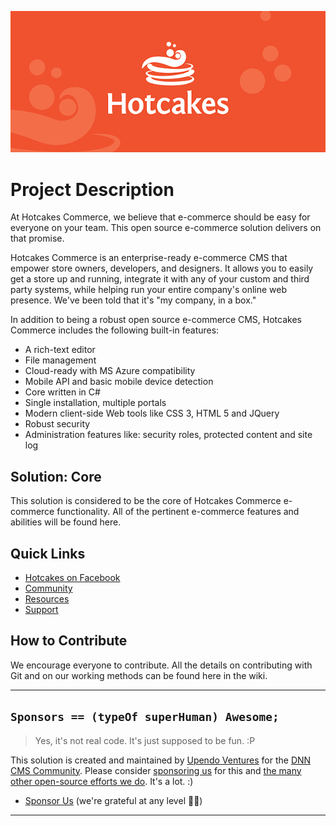 ![Hotcakes Commerce](hotcakes-banner.png)

Project Description
==================
At Hotcakes Commerce, we believe that e-commerce should be easy for everyone on your team.  This open source e-commerce solution delivers on that promise.

Hotcakes Commerce is an enterprise-ready e-commerce CMS that empower store owners, developers, and designers.  It allows you to easily get a store up and running, integrate it with any of your custom and third party systems, while helping run your entire company's online web presence.  We've been told that it's "my company, in a box."

In addition to being a robust open source e-commerce CMS, Hotcakes Commerce includes the following built-in features:

* A rich-text editor
* File management
* Cloud-ready with MS Azure compatibility
* Mobile API and basic mobile device detection
* Core written in C#
* Single installation, multiple portals
* Modern client-side Web tools like CSS 3, HTML 5 and JQuery
* Robust security
* Administration features like: security roles, protected content and site log

Solution: Core
-----------
This solution is considered to be the core of Hotcakes Commerce e-commerce functionality.  All of the pertinent e-commerce features and abilities will be found here.

Quick Links
-----------
* [Hotcakes on Facebook](http://www.facebook.com/HotcakesCommerce)
* [Community](https://mmmcommerce.com/Community)
* [Resources](https://mmmcommerce.com/Resources)
* [Support](https://upendoventures.com/Support)

How to Contribute
-----------------
We encourage everyone to contribute.
All the details on contributing with Git and on our working methods can be found here in the wiki.  

<hr />  

## `Sponsors == (typeOf superHuman) Awesome;`  

> Yes, it's not real code. It's just supposed to be fun. :P

This solution is created and maintained by [Upendo Ventures](https://upendoventures.com/What/CMS/DNN) for the [DNN CMS Community](https://dnncommunity.org). Please consider [sponsoring us](https://github.com/sponsors/UpendoVentures) for this and [the many other open-source efforts we do](https://upendoventures.com/What/CMS/DNN/Extensions).  It's a lot.  :)  

- [Sponsor Us](https://github.com/sponsors/UpendoVentures) (we're grateful at any level 🙏🏽)  

<hr />  
